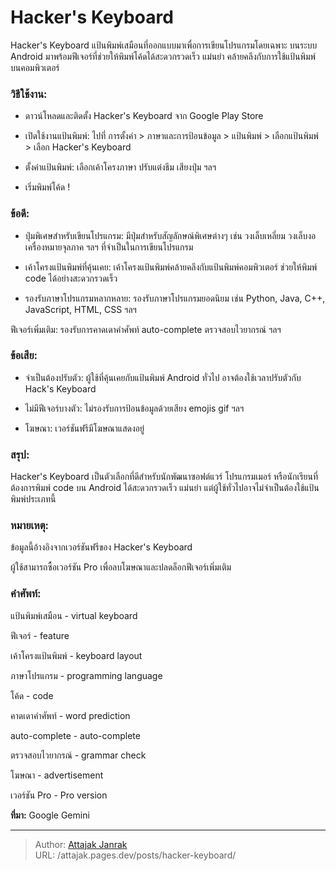 # Hacker's Keyboard


Hacker's Keyboard แป้นพิมพ์เสมือนที่ออกแบบมาเพื่อการเขียนโปรแกรมโดยเฉพาะ บนระบบ Android มาพร้อมฟีเจอร์ที่ช่วยให้พิมพ์โค้ดได้สะดวกรวดเร็ว แม่นยำ คล้ายคลึงกับการใช้แป้นพิมพ์บนคอมพิวเตอร์

<!--more-->

### วิธีใช้งาน:

* ดาวน์โหลดและติดตั้ง Hacker's Keyboard จาก Google Play Store

* เปิดใช้งานแป้นพิมพ์: ไปที่ การตั้งค่า > ภาษาและการป้อนข้อมูล > แป้นพิมพ์ > เลือกแป้นพิมพ์ > เลือก Hacker's Keyboard

* ตั้งค่าแป้นพิมพ์: เลือกเค้าโครงภาษา ปรับแต่งธีม เสียงปุ่ม ฯลฯ

* เริ่มพิมพ์โค้ด !

### ข้อดี:

* ปุ่มพิเศษสำหรับเขียนโปรแกรม: มีปุ่มสำหรับสัญลักษณ์พิเศษต่างๆ เช่น วงเล็บเหลี่ยม วงเล็บงอ เครื่องหมายจุลภาค ฯลฯ ที่จำเป็นในการเขียนโปรแกรม

* เค้าโครงแป้นพิมพ์ที่คุ้นเคย: เค้าโครงแป้นพิมพ์คล้ายคลึงกับแป้นพิมพ์คอมพิวเตอร์ ช่วยให้พิมพ์ code ได้อย่างสะดวกรวดเร็ว

* รองรับภาษาโปรแกรมหลากหลาย: รองรับภาษาโปรแกรมยอดนิยม เช่น Python, Java, C++, JavaScript, HTML, CSS ฯลฯ

ฟีเจอร์เพิ่มเติม: รองรับการคาดเดาคำศัพท์ auto-complete ตรวจสอบไวยากรณ์ ฯลฯ

### ข้อเสีย:

* จำเป็นต้องปรับตัว: ผู้ใช้ที่คุ้นเคยกับแป้นพิมพ์ Android ทั่วไป อาจต้องใช้เวลาปรับตัวกับ Hack's Keyboard

* ไม่มีฟีเจอร์บางตัว: ไม่รองรับการป้อนข้อมูลด้วยเสียง emojis gif ฯลฯ

* โฆษณา: เวอร์ชันฟรีมีโฆษณาแสดงอยู่

### สรุป:

Hacker's Keyboard เป็นตัวเลือกที่ดีสำหรับนักพัฒนาซอฟต์แวร์ โปรแกรมเมอร์ หรือนักเรียนที่ต้องการพิมพ์ code บน Android ได้สะดวกรวดเร็ว แม่นยำ แต่ผู้ใช้ทั่วไปอาจไม่จำเป็นต้องใช้แป้นพิมพ์ประเภทนี้

### หมายเหตุ:

ข้อมูลนี้อ้างอิงจากเวอร์ชันฟรีของ Hacker's Keyboard

ผู้ใช้สามารถซื้อเวอร์ชัน Pro เพื่อลบโฆษณาและปลดล็อกฟีเจอร์เพิ่มเติม

### คำศัพท์:

แป้นพิมพ์เสมือน - virtual keyboard

ฟีเจอร์ - feature

เค้าโครงแป้นพิมพ์ - keyboard layout

ภาษาโปรแกรม - programming language

โค้ด - code

คาดเดาคำศัพท์ - word prediction

auto-complete - auto-complete

ตรวจสอบไวยากรณ์ - grammar check

โฆษณา - advertisement

เวอร์ชัน Pro - Pro version

**ที่มา:** Google Gemini


---

> Author: [Attajak Janrak](https://github.com/attajak)  
> URL: /attajak.pages.dev/posts/hacker-keyboard/  

